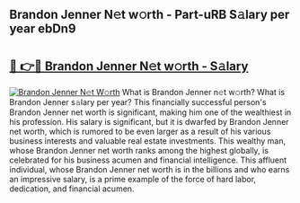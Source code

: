## Brandon Jenner N𝚎t w𝚘rth - Part-uRB S𝚊lary per year ebDn9

# <h2><a href="http://gc2k4b.nevu.top/?p=Brandon+Jenner">🔗 👉🔴 Brandon Jenner N𝚎t w𝚘rth - S𝚊lary</a></h2>

[![Brandon Jenner N𝚎t W𝚘rth](https://i.imgur.com/Oavwk0R.jpeg)](http://gc2k4b.nevu.top/?p=Brandon+Jenner)
What is Brandon Jenner n𝚎t w𝚘rth? What is Brandon Jenner s𝚊lary per year?
This financially successful person's Brandon Jenner net worth is significant, making him one of the wealthiest in his profession. His salary is significant, but it is dwarfed by Brandon Jenner net worth, which is rumored to be even larger as a result of his various business interests and valuable real estate investments. This wealthy man, whose Brandon Jenner net worth ranks among the highest globally, is celebrated for his business acumen and financial intelligence. This affluent individual, whose Brandon Jenner net worth is in the billions and who earns an impressive salary, is a prime example of the force of hard labor, dedication, and financial acumen.
